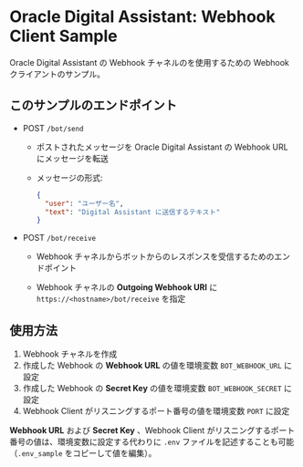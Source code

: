 # Oracle Digital Assistant: Webhook Client Sample

Oracle Digital Assistant の Webhook チャネルのを使用するための Webhook クライアントのサンプル。

## このサンプルのエンドポイント

* POST `/bot/send`

  - ポストされたメッセージを Oracle Digital Assistant の Webhook URL にメッセージを転送

  - メッセージの形式:

    ```JSON
    {
      "user": "ユーザー名",
      "text": "Digital Assistant に送信するテキスト"
    }
    ```

* POST `/bot/receive`

  - Webhook チャネルからボットからのレスポンスを受信するためのエンドポイント

  - Webhook チャネルの **Outgoing Webhook URI** に `https://<hostname>/bot/receive` を指定

## 使用方法

1. Webhook チャネルを作成
1. 作成した Webhook の **Webhook URL** の値を環境変数 `BOT_WEBHOOK_URL` に設定
1. 作成した Webhook の **Secret Key** の値を環境変数 `BOT_WEBHOOK_SECRET` に設定
1. Webhook Client がリスニングするポート番号の値を環境変数 `PORT` に設定

**Webhook URL** および **Secret Key** 、Webhook Client がリスニングするポート番号の値は、環境変数に設定する代わりに `.env` ファイルを記述することも可能（`.env_sample` をコピーして値を編集）。
